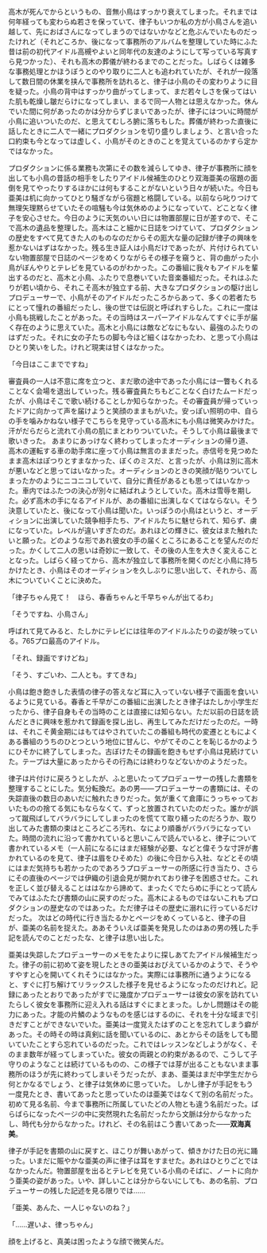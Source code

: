 高木が死んでからというもの、音無小鳥はすっかり衰えてしまった。それまでは何年経っても変わらぬ若さを保っていて、律子もいつか私の方が小鳥さんを追い越して、先におばさんになってしまうのではないかなどと危ぶんでいたものだったけれど（それどころか、後になって事務所のアルバムを整理していた時にふた昔は前の初代アイドル高槻やよいと同年代の友達のようにして写っている写真すら見つかった）、それも高木の葬儀が終わるまでのことだった。しばらくは雑多な事務処理とかほうぼうとのやり取りに二人とも追われていたが、それが一段落して数日間の休業を挟んで事務所を訪れると、律子は小鳥のその変わりように目を疑った。小鳥の背中はすっかり曲がってしまって、まだ若々しさを保ってはいた肌も乾燥し皺だらけになってしまい、まるで同一人物とは思えなかった。休んでいた間に何があったのかは分からずじまいであったが、律子にはついに時間が小鳥に追いついたのだ、と思えてむしろ腑に落ちもした。葬儀が終わった直後に話したときに二人で一緒にプロダクションを切り盛りしましょう、と言い合った口約束も今となっては虚しく、小鳥がそのときのことを覚えているのかすら定かではなかった。

プロダクションに係る業務も次第にその数を減らしてゆき、律子が事務所に顔を出しても小鳥の昔話の相手をしたりアイドル候補生のひとり双海亜美の宿題の面倒を見てやったりするほかには何もすることがないという日々が続いた。今日も亜美は机に向かってひとり騒ぎながら宿題と格闘している。以前なら叱りつけて無理矢理黙らせていたその喧騒も今は気休めのようになっていて、どことなく律子を安心させた。今日のように天気のいい日には物置部屋に日が差すので、そこで高木の遺品を整理した。高木はこと細かに日誌をつけていて、プロダクションの歴史をすべて見てきた人のものなのだからその厖大な量の記録が律子の興味を惹かないはずはなかった。残る生き証人は小鳥だけであったが、片付けられていない物置部屋で日誌のページをめくりながらその様子を窺うと、背の曲がった小鳥がぼんやりとテレビを見ているのがわかった。この番組に我々もアイドルを輩出するのだと、高木と小鳥、ふたりで息巻いていた音楽番組だった。それはふたりが若い頃から、それこそ高木が独立する前、大きなプロダクションの駆け出しプロデューサーで、小鳥がそのアイドルだったころからあって、多くの若者たちにとって憧れの番組だったし、後の世では伝説と呼ばれすらした。これに一度は小鳥も挑戦したことがあった。その当時はスーパーアイドルなんてすぐに手が届く存在のように思えていた。高木と小鳥には敵などなにもない、最強のふたりのはずだった。それに女の子たちの脚も今ほど細くはなかったわ、と思って小鳥はひとり笑いをした。けれど現実は甘くはなかった。

「今日はここまでですね」

審査員の一人は不意に席を立つと、まだ歌の途中であった小鳥には一瞥もくれることなく会場を退出していった。残る審査員たちもどことなく白けたムードだったが、小鳥はそこで歌い続けることしか知らなかった。その審査員が帰っていったドアに向かって声を届けようと笑顔のままもがいた。安っぽい照明の中、自らの手を噛みかねない様子でこちらを見守っている高木にも小鳥は微笑みかけた。汗がだらだらと流れて小鳥の肌にまとわりついていた。そうして小鳥は最後まで歌いきった。
あまりにあっけなく終わってしまったオーディションの帰り道、高木の運転する車の助手席に座って小鳥は無言のままだった。赤信号を見つめたまま高木はぽつりとすまなかった、ぼくのミスだ、と言ったが、小鳥は別に高木が悪いなどと思ってはいなかった。オーディションのときの笑顔が貼りついてしまったかのようにニコニコしていて、自分に責任があるとも思ってはいなかった。車内ではふたつの決心が別々に結ばれようとしていた。高木は雪辱を期した。必ず高木の手になるアイドルが、あの番組に出演しなくてはならない。そう決意していたと、後になって小鳥は聞いた。いっぽうの小鳥はというと、オーディションに出演していた競争相手たち、アイドルたちに魅せられて、知らず、虜になっていた。レベルが違いすぎたのだ。あれほどの輝きに、彼女はまた触れたいと願った。どのような形であれ彼女の手の届くところにあることを望んだのだった。かくして二人の思いは奇妙に一致して、その後の人生を大きく変えることとなった。しばらく経ってから、高木が独立して事務所を開くのだと小鳥に持ちかけたとき、小鳥はそのオーディションを久しぶりに思い出して、それから、高木についていくことに決めた。

「律子ちゃん見て！　ほら、春香ちゃんと千早ちゃんが出てるわ」

「そうですね、小鳥さん」

呼ばれて見てみると、たしかにテレビには往年のアイドルふたりの姿が映っている。765プロ最高のアイドル。

「それ、録画ですけどね」

「そう、すごいわ、二人とも。すてきね」

小鳥は飽き飽きした表情の律子の答えなど耳に入っていない様子で画面を食いいるように見ている。春香と千早がこの番組に出演したとき律子はたしか小学生だったから、律子自身もその当時のことは直接には知らない。ただ以前の日誌を読んだときに興味を惹かれて録画を探し出し、再生してみただけだったのだ。一時は、それこそ黄金期にはもてはやされていたこの番組も時代の変遷とともによくある番組のうちのひとつという地位に甘んじ、やがてそのことを恥じるかのようにひそかに終了してしまった。古ぼけたその録画を飽きもせず小鳥は見続けていた。テープは大量にあったからその行為には終わりなどないかのようだった。

律子は片付けに戻ろうとしたが、ふと思いたってプロデューサーの残した書類を整理することにした。気分転換だ。あの男――プロデューサーの書類には、その失踪直後の数日のあいだに触れたきりだった。気が重くて倉庫にうっちゃっておいたものの捨てる気にもならなくて、ずっと放置されていたのだった。誰かが誤って蹴飛ばしてバラバラにしてしまったのを慌てて取り繕ったのだろうか、取り出してみた書類の束はところどころ汚れ、なにより順番がバラバラになっていた。時間の流れに沿って書かれていると思いこんで読んでいると、律子について書かれているメモ（一人前になるにはまだ経験が必要、などと偉そうな寸評が書かれているのを見て、律子は眉をひそめた）の後に今日から入社、などとその頃にはまだ気持ちも若かったのであろうプロデューサーの所感に行き当たり、さらにその直後のページでは伊織の引退会見が開かれており律子を困惑させた。これを正しく並び替えることははなから諦めて、まったくでたらめに手にとって読んでみてはふたたび書類の山に戻すのだった。高木によるものではないこれもプロダクションの歴史なのではあった。ただ律子はその歴史に溺れに行っているだけだった。
次はどの時代に行き当たるかとページをめくっていると、律子の目が、亜美の名前を捉えた。ああそういえば亜美を発見したのはあの男の残した手記を読んでのことだったな、と律子は思い出した。

亜美は失踪したプロデューサーのメモをたよりに探しあてたアイドル候補生だった。律子の前に初めて姿を現したときの亜美はおびえているかのようで、そうやすやすと心を開いてくれそうにはなかった。実際には事務所に通うようになると、すぐに打ち解けてリラックスした様子を見せるようになったのだけれど。記録にあったとおりであったがすでに幾度かプロデューサーは彼女の家を訪れていたらしく彼女を事務所に迎え入れる話はすぐにまとまった。しかし問題はその能力にあった。才能の片鱗のようなものを感じはするのに、それを十分な域まで引きだすことができないでいた。亜美は一度覚えたはずのことを忘れてしまう癖があった。その時その時は真剣に話を聞いているのに、あとからその話をしても聞いていたことすら忘れているのだった。これではレッスンなどしようがなく、そのまま数年が経ってしまっていた。彼女の両親との約束があるので、こうして子守りのようなことは続けているものの、この様子では芽が出ることもないまま事務所のほうが先に終わってしまいそうだったが、まあ、亜美はまだ中学生だから何とかなるでしょう、と律子は気休めに思っていた。
しかし律子が手記をもう一度見たとき、書いてあったと思っていたのは亜美ではなくて別の名前だった。初めて見る名前、今まで事務所に所属していたどの人物とも違う名前だった。ばらばらになったページの中に突然現れた名前だったから文脈は分からなかったし、時代も分からなかった。けれど、その名前はこう書いてあった――**双海真美**。

律子が手記を書類の山に戻すと、ほこりが舞いあがって、傾きかけた日の光に踊った。いまだに賑やかな亜美の声に律子は耳をすませた。あれはひとりごとではなかったんだ。物置部屋を出るとテレビを見ている小鳥のそばに、ノートに向かう亜美の姿があった。いや、詳しいことは分からないにしても、あの名前、プロデューサーの残した記述を見る限りでは……

「亜美、あんた、一人じゃないのね？」

「……遅いよ、律っちゃん」

顔を上げると、真美は困ったような顔で微笑んだ。

